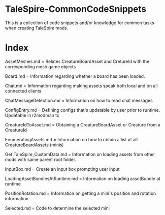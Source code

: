 # TaleSpire-CommonCodeSnippets
This is a collection of code snippets and/or knowledge for common tasks when creating TaleSpire mods.

# Index

AssetMeshes.md = Relates CreatureBoardAsset and CretureId with the corresponding mesh game objects

Board.md = Information regarding whether a board has been loaded.

Chat.md = Information regarding making assets speak both local and on all connected clients

ChatMessageDetection.md = Information on how to read chat messages

ConfigEntry.md = Defining configs that's updatable by user prior to runtime. Updatable in r2modman to

CreatureIdToAsset.md = Obtaining a CreatureBoardAsset or Creature from a CreatureId

EnumeratingAssets.md = Information on how to obtain a list of all CreatureBoardAssets (minis)

Get TaleSpire_CustomData.md = Information on loading assets from other mods with same parent root folder.

InputBox.md = Create an input box prompting user input

LoadingAssetBundlesAtRuntime.md = Information on loading assetBundle at runtime

PositionRotation.md = Information on getting a mini's position and rotation information

Selected.md = Code to determine the selected mini
